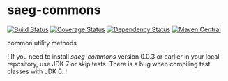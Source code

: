 # saeg-commons

[![Build Status](https://img.shields.io/travis/saeg/saeg-commons.svg?style=flat-square)](https://travis-ci.org/saeg/saeg-commons)
[![Coverage Status](https://img.shields.io/coveralls/saeg/saeg-commons.svg?style=flat-square)](https://coveralls.io/r/saeg/saeg-commons)
[![Dependency Status](https://www.versioneye.com/user/projects/5572644f393530002100005a/badge.svg?style=flat)](https://www.versioneye.com/user/projects/5572644f393530002100005a)
[![Maven Central](https://img.shields.io/maven-central/v/br.usp.each.saeg/saeg-commons.svg?style=flat-square)](https://maven-badges.herokuapp.com/maven-central/br.usp.each.saeg/saeg-commons)

common utility methods

! If you need to install *saeg-commons* version 0.0.3 or earlier in your local repository, use JDK 7 or skip tests. There is a bug when compiling test classes with JDK 6. !
